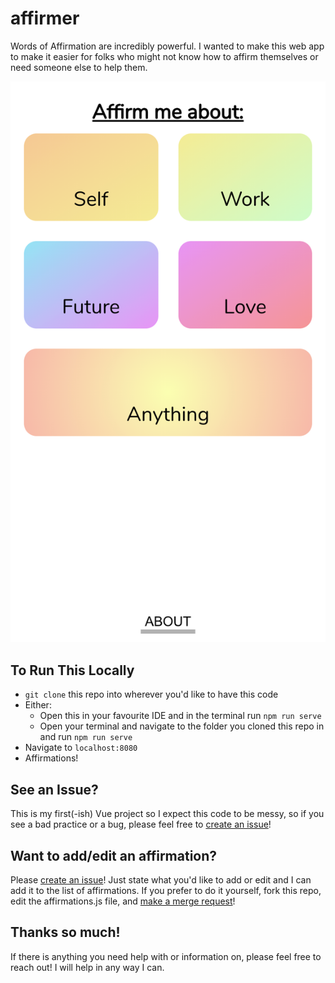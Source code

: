 # affirmer

Words of Affirmation are incredibly powerful. I wanted to make this web app to make it easier for folks who might not know how to affirm themselves or need someone else to help them.

![Screenshot](screenshot.png "A screenshot of the home screen")

## To Run This Locally

- `git clone` this repo into wherever you'd like to have this code
- Either:
  - Open this in your favourite IDE and in the terminal run `npm run serve`
  - Open your terminal and navigate to the folder you cloned this repo in and run `npm run serve`
- Navigate to `localhost:8080`
- Affirmations!

## See an Issue?

This is my first(-ish) Vue project so I expect this code to be messy, so if you see a bad practice or a bug, please feel free to [create an issue](https://github.com/chinanwu/affirmer/issues)!

## Want to add/edit an affirmation?

Please [create an issue](https://github.com/chinanwu/affirmer/issues)! Just state what you'd like to add or edit and I can add it to the list of affirmations. If you prefer to do it yourself, fork this repo, edit the affirmations.js file, and [make a merge request](https://github.com/chinanwu/affirmer/pulls)!

## Thanks so much!

If there is anything you need help with or information on, please feel free to reach out! I will help in any way I can.
